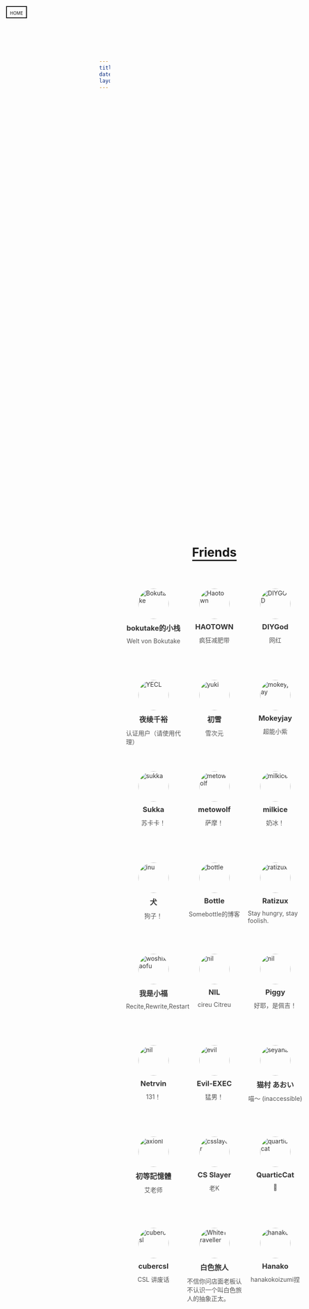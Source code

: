 ```yaml
---
title: Friends
date: 2020-02-19 23:48:12
layout: false
---
```


<!DOCTYPE html>
<html lang="en">
<head>
    <meta charset="UTF-8">
    <meta name="viewport" content="width=device-width, initial-scale=1.0">
    <title>Friends</title>
    <style>
:root{
    font-family: "Sitka","Georgia", "Source Han Serif SC", "Noto Serif CJK SC",serif;
}
main {
    display: flex;
    flex-direction: column;
    align-items: center;
    align-self: center;
    /*margin: -15% 0 0 0;*/
}
a{
    color:#333;
    text-decoration:none;
    width:10em;
    height:15em;
}
article.friends {
    display: flex;
    margin: 0.5em;
    flex-direction: column;
}
img.avatar {border-radius: 100%;width: 5em;height: 5em;align-self: center;object-fit:cover;}
.friends-container {
    max-width:120vh;
    display: flex;
    width: fit-content;
    align-content: center;
    justify-content: center;
    flex-wrap: wrap;
}
.friends h3 {
    margin: 0.5em auto;
}
.friends figure {
    margin: 0.1em auto;
    color: #555;
}
h1 {
    width: fit-content;
    border-bottom: solid;
    margin-bottom: 2em;
}
body {
    display: flex;
    min-height: 100vh;
    margin-top: 5em;
    justify-content: center;
}
.home-button {
    position: fixed;
    left: 1em;
    top: 1em;
    border: solid 2px;
    padding: .25em .5em;
    font-variant: all-petite-caps;
}</style>
</head>
<body>
    <div class="home-button" onclick="location.href = '/'">HOME</div>
    <main>
        <h1>Friends</h1>
        <div class="friends-container">
            <a href="https://bokutake.com"><article class="friends">
                <img src="https://secure.gravatar.com/avatar/86ef10df2865daf36471371b8260e138?s=100" alt="Bokutake" class="avatar">
                <h3>bokutake的小栈</h3>
                <figure>Welt von Bokutake</figure>
            </article></a>
            <a href="https://haotown.cn/"><article class="friends">
                <img src="https://secure.gravatar.com/avatar/d0b3bc8c616d20b72ba5d59a7a1c6c79?s=100" alt="Haotown" class="avatar">
                <h3>HAOTOWN</h3>
                <figure>疯狂减肥带</figure>
            </article></a><a href="https://diygod.me/"><article class="friends">
                <img src="https://avatars.githubusercontent.com/u/8266075" alt="DIYGOD " class="avatar" width="100" height="100">
                <h3>DIYGod</h3>
                <figure>网红</figure>
            </article></a><a href="https://yecl.net/"><article class="friends">
                <img src="https://i.loli.net/2020/03/18/OUNRqcV62gatu8M.png" alt="YECL" class="avatar" width="100" height="100">
                <h3>夜绫千裕</h3>
                <figure>认证用户（请使用代理）</figure>
            </article></a><a href="https://me.lolipet.moe/"><article class="friends">
                <img src="https://i.loli.net/2020/03/20/AsjGK1p3XxNyDZk.png" alt="yuki" class="avatar" width="100" height="100">
                <h3>初雪</h3>
                <figure>雪次元</figure>
            </article></a><a href="https://www.mokeyjay.com/"><article class="friends">
                <img src="https://www.mokeyjay.com/headimg.png" alt="mokeyjay" class="avatar" width="100" height="100">
                <h3>Mokeyjay</h3>
                <figure>超能小紫</figure>
            </article></a><a href="https://skk.moe/"><article class="friends">
                <img src="https://cdn.jsdelivr.net/npm/skx@0.0.1/avatar/128x128.png" alt="sukka" class="avatar" width="100" height="100">
                <h3>Sukka</h3>
                <figure>苏卡卡！</figure>
            </article></a><a href="https://i-meto.com/"><article class="friends">
                <img src="https://avatars.githubusercontent.com/u/2666735" alt="metowolf" class="avatar" width="100" height="100">
                <h3>metowolf</h3>
                <figure>萨摩！</figure>
            </article></a><a href="https://milkice.me/"><article class="friends">
                <img src="https://i.loli.net/2021/04/08/tJhjcL1Mwb6TeG9.png" alt="milkice" class="avatar" width="100" height="100">
                <h3>milkice</h3>
                <figure>奶冰！</figure>
            </article></a><a href="https://moedog.org/"><article class="friends">
                <img src="https://gravatar.loli.net/avatar/5e6892e999ca8c85a358d21164167f38?s=128" alt="inu" class="avatar" width="100" height="100">
                <h3>犬</h3>
                <figure>狗子！</figure>
            </article></a><a href="https://bottle.moe"><article class="friends">
                <img src="https://cdn.jsdelivr.net/gh/BottleSome/blog@20200212/avatar.png" alt="bottle" class="avatar" width="100" height="100">
                <h3>Bottle</h3>
                <figure>Somebottle的博客</figure>
            </article></a><a href="https://ratizux.github.io/"><article class="friends">
                <img src="https://avatars1.githubusercontent.com/u/45143513" alt="ratizux" class="avatar" width="100" height="100">
                <h3>Ratizux</h3>
                <figure>Stay hungry, stay foolish.</figure>
            </article></a><a href="https://woshixiaofu666.github.io/"><article class="friends">
                <img src="https://i.loli.net/2019/12/10/uqBgf2D3Hpzdr6x.jpg" alt="woshixiaofu" class="avatar" width="100" height="100">
                <h3>我是小福</h3>
                <figure>Recite,Rewrite,Restart</figure>
            </article></a><a href="https://cireu.github.io/"><article class="friends">
                <img src="https://i.loli.net/2020/08/25/QORM8gt1J75SXs9.jpg" alt="nil" class="avatar" width="100" height="100">
                <h3>NIL</h3>
                <figure>cireu Citreu</figure>
            </article></a><a href="https://blog.piggy.moe/"><article class="friends">
                <img src="https://avatars2.githubusercontent.com/u/61851016" alt="nil" class="avatar" width="100" height="100">
                <h3>Piggy</h3>
                <figure>好耶，是佩吉！</figure>
            </article></a><a href="https://blog.yuzu.im/"><article class="friends">
                <img src="https://o5.cx/s/34791d90" alt="nil" class="avatar" width="100" height="100">
                <h3>Netrvin</h3>
                <figure>131！</figure>
            </article></a><a href="https://evex.one/"><article class="friends">
                <img src="https://avatars.githubusercontent.com/u/46400566" alt="evil" class="avatar" width="100" height="100">
                <h3>Evil-EXEC</h3>
                <figure>猛男！</figure>
            </article></a><a href="https://nekoquq.github.io/"><article class="friends">
                <img src="https://avatars.githubusercontent.com/u/86137280" alt="seyana" class="avatar" width="100" height="100">
                <h3>猫村 あおい</h3>
                <figure>喵～ (inaccessible)</figure>
            </article></a><a href="https://axionl.me/"><article class="friends">
                <img src="https://axionl.me/img/avatar_hub1dc8a650b495c118164fb85da876e1e_643833_300x0_resize_q75_box.jpg" alt="axionl" class="avatar" width="100" height="100">
                <h3>初等記憶體</h3>
                <figure>艾老师</figure>
            </article></a><a href="https://www.csslayer.info/wordpress/"><article class="friends">
                <img src="https://avatars.githubusercontent.com/u/259684" alt="csslayer" class="avatar" width="100" height="100">
                <h3>CS Slayer</h3>
                <figure>老K</figure>
            </article></a><a href="https://blog.quarticcat.com/"><article class="friends">
                <img src="https://blog.quarticcat.com/apple-touch-icon.png" alt="quarticcat" class="avatar" width="100" height="100">
                <h3>QuarticCat</h3>
                <figure>🔮</figure>
            </article></a><a href="https://cubercsl.site/"><article class="friends">
                <img src="https://cubercsl.site/img/avatar_hua4a887aea5bb6b142fecd4aa531cdef7_143548_300x0_resize_box_2.png" alt="cubercsl" class="avatar" width="100" height="100">
                <h3>cubercsl</h3>
                <figure>CSL 讲废话</figure>
            </article></a><a href="https://zeror.xyz/"><article class="friends">
                <img src="https://avatars.githubusercontent.com/u/98015097" alt="WhiteTraveller" class="avatar" width="100" height="100">
                <h3>白色旅人</h3>
                <figure>不信你问店面老板认不认识一个叫白色旅人的抽象正太。</figure>
            </article></a><a href="https://hanako.me/"><article class="friends">
                <img src="https://hanako.me/img/hnk.jpg" alt="hanako" class="avatar" width="100" height="100">
                <h3>Hanako</h3>
                <figure>hanakokoizumi捏</figure>
            </article></a>
        </div>
    </main> 
</body>
</html>
